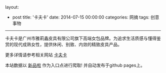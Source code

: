 layout: 
  - post 
title: '卡夫卡' 
date: 2014-07-15 00:00:00 
categories: 网摘 
tags: 创意事物 
---

卡夫卡是广州市雅莉鑫皮具有限公司旗下高端女包品牌。为追求生活质感与懂得鉴赏的现代成熟女性，提供休闲、别致、内敛的精致皮具产品。  

更多详情请参考相关网站 [卡夫卡](http://www.kafuka.com.cn)  

本站数据以 [新品啦](http://xinpinla.com/) 作为入口点进行爬取! 并自动发布于github pages上。  
